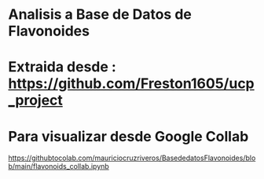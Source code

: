 # Analisis a Base de Datos de Flavonoides
# Extraida desde : https://github.com/Freston1605/ucp_project

# Para visualizar desde Google Collab
https://githubtocolab.com/mauriciocruzriveros/BasededatosFlavonoides/blob/main/flavonoids_collab.ipynb
